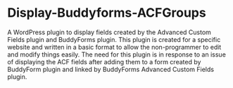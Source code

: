 # Display-Buddyforms-ACFGroups
A WordPress plugin to display fields created by the Advanced Custom Fields plugin and BuddyForms plugin. This plugin is created for a specific website and written in a basic format to allow the non-programmer to edit and modify things easily.  The need for this plugin is in response to an issue of displaying the ACF fields after adding them to a form created by BuddyForm plugin and linked by BuddyForms Advanced Custom Fields plugin. 
